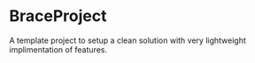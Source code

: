 # BraceProject
A template project to setup a clean solution with very lightweight implimentation of features.
